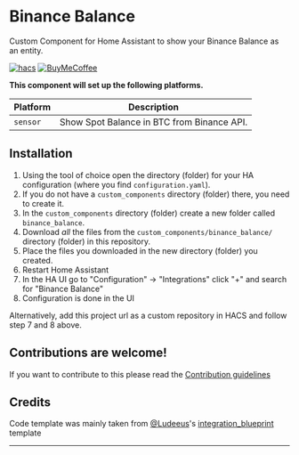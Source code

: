 # Binance Balance
Custom Component for Home Assistant to show your Binance Balance as an entity.

[![hacs][hacsbadge]][hacs]
[![BuyMeCoffee][buymecoffeebadge]][buymecoffee]

**This component will set up the following platforms.**

| Platform        | Description                                                               |
| --------------- | ------------------------------------------------------------------------- |
| `sensor`        | Show Spot Balance in BTC from Binance API. |

## Installation

1. Using the tool of choice open the directory (folder) for your HA configuration (where you find `configuration.yaml`).
2. If you do not have a `custom_components` directory (folder) there, you need to create it.
3. In the `custom_components` directory (folder) create a new folder called `binance_balance`.
4. Download _all_ the files from the `custom_components/binance_balance/` directory (folder) in this repository.
5. Place the files you downloaded in the new directory (folder) you created.
6. Restart Home Assistant
7. In the HA UI go to "Configuration" -> "Integrations" click "+" and search for "Binance Balance"
8. Configuration is done in the UI

Alternatively, add this project url as a custom repository in HACS and follow step 7 and 8 above.
<!---->

## Contributions are welcome!

If you want to contribute to this please read the [Contribution guidelines](CONTRIBUTING.md)

## Credits

[buymecoffee]: https://www.buymeacoffee.com/maeneak
[buymecoffeebadge]: https://img.shields.io/badge/buy%20me%20a%20coffee-donate-yellow.svg?style=for-the-badge

Code template was mainly taken from [@Ludeeus](https://github.com/ludeeus)'s [integration_blueprint][integration_blueprint] template

---

[integration_blueprint]: https://github.com/custom-components/integration_blueprint
[black]: https://github.com/psf/black
[black-shield]: https://img.shields.io/badge/code%20style-black-000000.svg?style=for-the-badge
[commits-shield]: https://img.shields.io/github/commit-activity/y/maeneak/binance-balance.svg?style=for-the-badge
[commits]: https://github.com/maeneak/binance-balance/commits/main
[hacs]: https://hacs.xyz
[hacsbadge]: https://img.shields.io/badge/HACS-Custom-orange.svg?style=for-the-badge
[discord]: https://discord.gg/Qa5fW2R
[discord-shield]: https://img.shields.io/discord/330944238910963714.svg?style=for-the-badge
[exampleimg]: example.png
[forum-shield]: https://img.shields.io/badge/community-forum-brightgreen.svg?style=for-the-badge
[forum]: https://community.home-assistant.io/
[license-shield]: https://img.shields.io/github/license/maeneak/binance-balance.svg?style=for-the-badge
[maintenance-shield]: https://img.shields.io/badge/maintainer-%40maeneak-blue.svg?style=for-the-badge
[pre-commit]: https://github.com/pre-commit/pre-commit
[pre-commit-shield]: https://img.shields.io/badge/pre--commit-enabled-brightgreen?style=for-the-badge
[releases-shield]: https://img.shields.io/github/release/maeneak/binance-balance.svg?style=for-the-badge
[releases]: https://github.com/maeneak/binance-balance/releases
[user_profile]: https://github.com/maeneak
